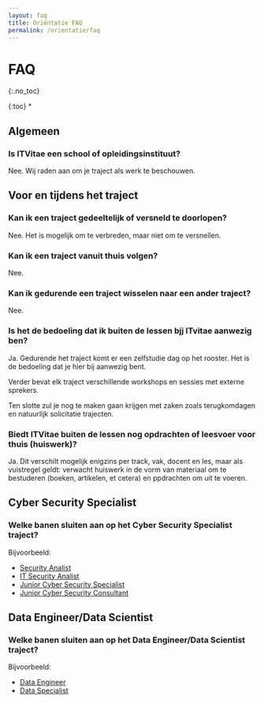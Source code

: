 ```yaml
---
layout: faq
title: Oriëntatie FAQ
permalink: /orientatie/faq
---
```


# FAQ
{:.no_toc}

{:toc}
* 

## Algemeen
### Is ITVitae een school of opleidingsinstituut?
Nee.
Wij raden aan om je traject als werk te beschouwen.

## Voor en tijdens het traject

### Kan ik een traject gedeeltelijk of versneld te doorlopen?
Nee.
Het is mogelijk om te verbreden, maar niet om te versnellen.

### Kan ik een traject vanuit thuis volgen?
Nee.

### Kan ik gedurende een traject wisselen naar een ander traject?
Nee.

### Is het de bedoeling dat ik buiten de lessen bjj ITvitae aanwezig ben?
Ja.
Gedurende het traject komt er een zelfstudie dag op het rooster.
Het is de bedoeling dat je hier bij aanwezig bent.

Verder bevat elk traject verschillende workshops en sessies met externe sprekers.

Ten slotte zul je nog te maken gaan krijgen met zaken zoals terugkomdagen en natuurlijk solicitatie trajecten.

### Biedt ITVitae buiten de lessen nog opdrachten of leesvoer voor thuis (huiswerk)?
Ja.
Dit verschilt mogelijk enigzins per track, vak, docent en les, maar als vuistregel geldt: verwacht huiswerk in de vorm van materiaal om te bestuderen (boeken, artikelen, et cetera) en ppdrachten om uit te voeren.

## Cyber Security Specialist

### Welke banen sluiten aan op het Cyber Security Specialist traject?

Bijvoorbeeld:

- [Security Analist](https://google.com/search?q=vacature+security+analist)
- [IT Security Analist](https://google.com/search?q=vacature+it+security+analist)
- [Junior Cyber Security Specialist](https://google.com/search?q=vacature+junior+cyber+security+specialist)
- [Junior Cyber Security Consultant](https://google.com/search?q=vacature+junior+cyber+security+consultant)

## Data Engineer/Data Scientist

### Welke banen sluiten aan op het Data Engineer/Data Scientist traject?

Bijvoorbeeld:

- [Data Engineer](https://www.google.com/search?q=vacature+data+engineer)
- [Data Specialist](https://www.google.com/search?q=vacature+data+specialist)
